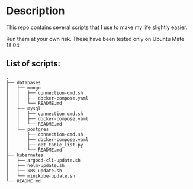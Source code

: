 # Description
This repo contains several scripts that I use to make my life slightly easier.

Run them at your own risk. These have been tested only on Ubuntu Mate 18.04

## List of scripts:
```
.
├── databases
│   ├── mongo
│   │   ├── connection-cmd.sh
│   │   ├── docker-compose.yaml
│   │   └── README.md
│   ├── mysql
│   │   ├── connection-cmd.sh
│   │   ├── docker-compose.yaml
│   │   └── README.md
│   └── postgres
│       ├── connection-cmd.sh
│       ├── docker-compose.yaml
│       ├── get_table_list.py
│       └── README.md
├── kubernetes
│   ├── argocd-cli-update.sh
│   ├── helm-update.sh
│   ├── k8s-update.sh
│   └── minikube-update.sh
└── README.md
```

